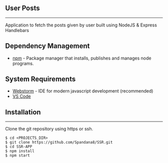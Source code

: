 ## User Posts

---

Application to fetch the posts given by user built using NodeJS & Express Handlebars


## Dependency Management

- [npm](https://www.npmjs.com/) - Package manager that installs, publishes and manages node programs.

## System Requirements

- [Webstorm](https://www.jetbrains.com/webstorm/) - IDE for modern javascript development (recommended)
- [VS Code](https://code.visualstudio.com/)

## Installation

---

Clone the git repository using https or ssh.

```
$ cd <PROJECTS_DIR>
$ git clone https://github.com/Spandana8/SSR.git
$ cd SSR-APP
$ npm install
$ npm start
```